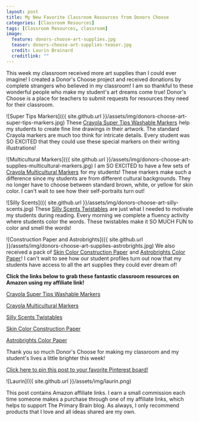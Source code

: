 ```yaml
---
layout: post
title: My New Favorite Classroom Resources from Donors Choose
categories: [Classroom Resources]
tags: [Classroom Resources, classroom]
image:
  feature: donors-choose-art-supplies.jpg
  teaser: donors-choose-art-supplies-teaser.jpg
  credit: Laurin Brainard
  creditlink: ""
---
```

This week my classroom received more art supplies than I could ever imagine! I created a Donor's Choose project and received donations by complete strangers who believed in my classroom! I am so thankful to these wonderful people who make my student's art dreams come true! Donor's Choose is a place for teachers to submit requests for resources they need for their classroom. 

![Super Tips Markers]({{ site.github.url }}/assets/img/donors-choose-art-super-tips-markers.jpg)
These <a target="_blank" href="https://www.amazon.com/gp/product/B004ILW1OU/ref=as_li_tl?ie=UTF8&camp=1789&creative=9325&creativeASIN=B004ILW1OU&linkCode=as2&tag=theprimarybra-20&linkId=dbb669ab510277392ab8904019d35373">Crayola Super Tips Washable Markers</a><img src="//ir-na.amazon-adsystem.com/e/ir?t=theprimarybra-20&l=am2&o=1&a=B004ILW1OU" width="1" height="1" border="0" alt="" style="border:none !important; margin:0px !important;" /> help my students to create fine line drawings in their artwork. The standard Crayola markers are much too think for intricate details. Every student was SO EXCITED that they could use these special markers on their writing illustrations!

![Multicultural Markers]({{ site.github.url }}/assets/img/donors-choose-art-supplies-multicultural-markers.jpg)
I am SO EXCITED to have a few sets of <a target="_blank" href="https://www.amazon.com/gp/product/B000F8V2GS/ref=as_li_tl?ie=UTF8&camp=1789&creative=9325&creativeASIN=B000F8V2GS&linkCode=as2&tag=theprimarybra-20&linkId=66a8137992d42e07a86dad7ac64aa1be">Crayola Multicultural Markers</a><img src="//ir-na.amazon-adsystem.com/e/ir?t=theprimarybra-20&l=am2&o=1&a=B000F8V2GS" width="1" height="1" border="0" alt="" style="border:none !important; margin:0px !important;" /> for my students! These markers make such a difference since my students are from different cultural backgrounds. They no longer have to choose between standard brown, white, or yellow for skin color. I can't wait to see how their self-portraits turn out! 

![Silly Scents]({{ site.github.url }}/assets/img/donors-choose-art-silly-scents.jpg)
These <a target="_blank" href="https://www.amazon.com/gp/product/B071NB2BV3/ref=as_li_tl?ie=UTF8&camp=1789&creative=9325&creativeASIN=B071NB2BV3&linkCode=as2&tag=theprimarybra-20&linkId=1545a8c6cbd49c849e8ce7eaf0231289">Silly Scents Twistables</a><img src="//ir-na.amazon-adsystem.com/e/ir?t=theprimarybra-20&l=am2&o=1&a=B071NB2BV3" width="1" height="1" border="0" alt="" style="border:none !important; margin:0px !important;" /> are just what I needed to motivate my students during reading. Every morning we complete a fluency activity where students color the words. These twistables make it SO MUCH FUN to color and smell the words! 

![Construction Paper and Astrobrights]({{ site.github.url }}/assets/img/donors-choose-art-supplies-astrobrights.jpg)
We also received a pack of <a target="_blank" href="https://www.amazon.com/gp/product/B00008XPD9/ref=as_li_tl?ie=UTF8&camp=1789&creative=9325&creativeASIN=B00008XPD9&linkCode=as2&tag=theprimarybra-20&linkId=51b5e73bef56a1a62a8ccc5a91169f35">Skin Color Construction Paper</a><img src="//ir-na.amazon-adsystem.com/e/ir?t=theprimarybra-20&l=am2&o=1&a=B00008XPD9" width="1" height="1" border="0" alt="" style="border:none !important; margin:0px !important;" /> and <a target="_blank" href="https://www.amazon.com/gp/product/B01GUUARV0/ref=as_li_tl?ie=UTF8&camp=1789&creative=9325&creativeASIN=B01GUUARV0&linkCode=as2&tag=theprimarybra-20&linkId=33a7ac4271d22d5c4639ee3079ec10ac">Astrobrights Color Paper</a><img src="//ir-na.amazon-adsystem.com/e/ir?t=theprimarybra-20&l=am2&o=1&a=B01GUUARV0" width="1" height="1" border="0" alt="" style="border:none !important; margin:0px !important;" />! I can't wait to see how our student profiles turn out now that my students have access to all the art supplies they could ever dream of!

**Click the links below to grab these fantastic classroom resources on Amazon using my affiliate link!**

<a target="_blank" href="https://www.amazon.com/gp/product/B004ILW1OU/ref=as_li_tl?ie=UTF8&camp=1789&creative=9325&creativeASIN=B004ILW1OU&linkCode=as2&tag=theprimarybra-20&linkId=dbb669ab510277392ab8904019d35373">Crayola Super Tips Washable Markers</a><img src="//ir-na.amazon-adsystem.com/e/ir?t=theprimarybra-20&l=am2&o=1&a=B004ILW1OU" width="1" height="1" border="0" alt="" style="border:none !important; margin:0px !important;" />

<a target="_blank" href="https://www.amazon.com/gp/product/B000F8V2GS/ref=as_li_tl?ie=UTF8&camp=1789&creative=9325&creativeASIN=B000F8V2GS&linkCode=as2&tag=theprimarybra-20&linkId=66a8137992d42e07a86dad7ac64aa1be">Crayola Multicultural Markers</a><img src="//ir-na.amazon-adsystem.com/e/ir?t=theprimarybra-20&l=am2&o=1&a=B000F8V2GS" width="1" height="1" border="0" alt="" style="border:none !important; margin:0px !important;" />

<a target="_blank" href="https://www.amazon.com/gp/product/B071NB2BV3/ref=as_li_tl?ie=UTF8&camp=1789&creative=9325&creativeASIN=B071NB2BV3&linkCode=as2&tag=theprimarybra-20&linkId=1545a8c6cbd49c849e8ce7eaf0231289">Silly Scents Twistables</a><img src="//ir-na.amazon-adsystem.com/e/ir?t=theprimarybra-20&l=am2&o=1&a=B071NB2BV3" width="1" height="1" border="0" alt="" style="border:none !important; margin:0px !important;" />

<a target="_blank" href="https://www.amazon.com/gp/product/B00008XPD9/ref=as_li_tl?ie=UTF8&camp=1789&creative=9325&creativeASIN=B00008XPD9&linkCode=as2&tag=theprimarybra-20&linkId=51b5e73bef56a1a62a8ccc5a91169f35">Skin Color Construction Paper</a><img src="//ir-na.amazon-adsystem.com/e/ir?t=theprimarybra-20&l=am2&o=1&a=B00008XPD9" width="1" height="1" border="0" alt="" style="border:none !important; margin:0px !important;" />

<a target="_blank" href="https://www.amazon.com/gp/product/B01GUUARV0/ref=as_li_tl?ie=UTF8&camp=1789&creative=9325&creativeASIN=B01GUUARV0&linkCode=as2&tag=theprimarybra-20&linkId=33a7ac4271d22d5c4639ee3079ec10ac">Astrobrights Color Paper</a><img src="//ir-na.amazon-adsystem.com/e/ir?t=theprimarybra-20&l=am2&o=1&a=B01GUUARV0" width="1" height="1" border="0" alt="" style="border:none !important; margin:0px !important;" />

Thank you so much Donor's Choose for making my classroom and my student's lives a little brighter this week!

[Click here to pin this post to your favorite Pinterest board!](https://pin.it/zypznvqs7hmwjh)

![Laurin]({{ site.github.url }}/assets/img/laurin.png)

This post contains Amazon affiliate links. I earn a small commission each time someone makes a purchase through one of my affiliate links, which helps to support The Primary Brain blog. As always, I only recommend products that I love and all ideas shared are my own. 